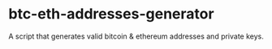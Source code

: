 # btc-eth-addresses-generator
A script that generates valid bitcoin &amp; ethereum addresses and private keys.
